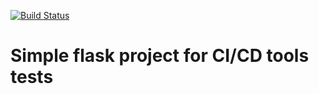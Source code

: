 [![Build Status](http://946b04be7389.ngrok.io/api/badges/sklgromek/flask_hello/status.svg)](http://946b04be7389.ngrok.io/sklgromek/flask_hello)
# Simple flask project for CI/CD tools tests
